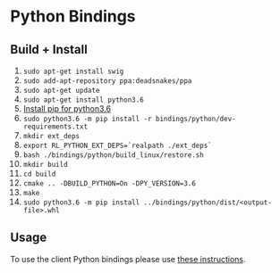 # Python Bindings

## Build + Install

1. `sudo apt-get install swig`
2. `sudo add-apt-repository ppa:deadsnakes/ppa`
3. `sudo apt-get update`
4. `sudo apt-get install python3.6`
5. [Install pip for python3.6](https://askubuntu.com/questions/889535/how-to-install-pip-for-python-3-6-on-ubuntu-16-10)
6. `sudo python3.6 -m pip install -r bindings/python/dev-requirements.txt`
7. `mkdir ext_deps`
8. ``export RL_PYTHON_EXT_DEPS=`realpath ./ext_deps` ``
9. `bash ./bindings/python/build_linux/restore.sh`
10. `mkdir build`
11. `cd build`
12. `cmake .. -DBUILD_PYTHON=On -DPY_VERSION=3.6`
13. `make`
14. `sudo python3.6 -m pip install ../bindings/python/dist/<output-file>.whl`

## Usage
To use the client Python bindings please use [these instructions](https://microsoft.github.io/vowpal_wabbit/reinforcement_learning/doc/python/html/index.html).

